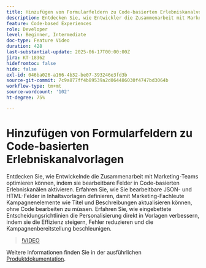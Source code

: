 ```yaml
---
title: Hinzufügen von Formularfeldern zu Code-basierten Erlebniskanalvorlagen
description: Entdecken Sie, wie Entwickler die Zusammenarbeit mit Marketing-Teams optimieren können, indem sie bearbeitbare Felder in Code-basierten Erlebniskanälen aktivieren.
feature: Code-based Experiences
role: Developer
level: Beginner, Intermediate
doc-type: Feature Video
duration: 428
last-substantial-update: 2025-06-17T00:00:00Z
jira: KT-18362
hidefromtoc: false
hide: false
exl-id: 046ba026-a166-4b32-be07-393246e3fd3b
source-git-commit: 7c9a877ff4b89539a2d064486030f4747bd3064b
workflow-type: tm+mt
source-wordcount: '102'
ht-degree: 75%

---
```


# Hinzufügen von Formularfeldern zu Code-basierten Erlebniskanalvorlagen

Entdecken Sie, wie Entwickelnde die Zusammenarbeit mit Marketing-Teams optimieren können, indem sie bearbeitbare Felder in Code-basierten Erlebniskanälen aktivieren. Erfahren Sie, wie Sie bearbeitbare JSON- und HTML-Felder in Inhaltsvorlagen definieren, damit Marketing-Fachleute Kampagnenelemente wie Titel und Beschreibungen aktualisieren können, ohne Code bearbeiten zu müssen. Erfahren Sie, wie eingebettete Entscheidungsrichtlinien die Personalisierung direkt in Vorlagen verbessern, indem sie die Effizienz steigern, Fehler reduzieren und die Kampagnenbereitstellung beschleunigen.

>[!VIDEO](https://video.tv.adobe.com/v/3464000/?learn=on&enablevpops&captions=ger)

Weitere Informationen finden Sie in der ausführlichen [Produktdokumentation](https://experienceleague.adobe.com/de/docs/journey-optimizer/using/channels/code-based-experience/create-code-based-experiences/code-based-form-fields).
